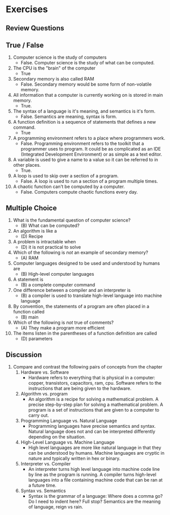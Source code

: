 # Exercises

## Review Questions

## True / False

1. Computer science is the study of computers
    - False. Computer science is the study of what can be computed.
2. The CPU is the "brain" of the computer
    - True
3. Secondary memory is also called RAM
    - False. Secondary memory would be some form of non-volatile memory.
4. All information that a computer is currently working on is stored in main memory.
    - True.
5. The syntax of a language is it's meaning, and semantics is it's form.
    - False. Semantics are meaning, syntax is form.
6. A function definition is a sequence of statements that defines a new command.
    - True
7. A programming environment refers to a place where programmers work.
    - False. Programming environment refers to the toolkit that a programmer uses to program. It could be as complicated as an IDE (Integrated Development Environment) or as simple as a text editor.
8. A variable is used to give a name to a value so it can be referred to in other places.
    - True.
9. A loop is used to skip over a section of a program.
    - False. A loop is used to run a section of a program multiple times.
10. A chaotic function can't be computed by a computer.
    - False. Computers compute chaotic functions every day.

## Multiple Choice

1. What is the fundamental question of computer science?
    - (B) What can be computed?
2. An algorithm is like a
    - (D) Recipe
3. A problem is intractable when
    - (D) it is not practical to solve
4. Which of the following is _not_ an example of secondary memory?
    - (A) RAM
5. Computer languages designed to be used and understood by humans are
    - (B) High-level computer languages
6. A statement is
    - (B) a complete computer command
7. One difference between a compiler and an interpreter is
    - (B) a compiler is used to translate high-level language into machine language
8. By convention, the statements of a program are often placed in a function called
    - (B) main
9. Which of the following is _not_ true of comments?
    - (A) They make a program more efficient
10. The items listen in the parentheses of a function definition are called
    - (D) parameters

## Discussion

1. Compare and contrast the following pairs of concepts from the chapter
    1. Hardware vs. Software
        - Hardware refers to everything that is physical in a computer: copper, transistors, capacitors, ram, cpu. Software refers to the instructions that are being given to the hardware.
    2. Algorithm vs. program
        - An algorithm is a recipe for solving a mathematical problem. A precise step-by-step plan for solving a mathematical problem. A program is a set of instructions that are given to a computer to carry out.
    3. Programming Language vs. Natural Language
        - Programming languages have precise semantics and syntax. Natural language does not and can be interpreted differently depending on the situation.
    4. High-Level Language vs. Machine Language
        - High level languages are more like natural language in that they can be understood by humans. Machine languages are cryptic in nature and typically written in hex or binary.
    5. Interpreter vs. Compiler
        - An interpreter turns high level language into machine code line by line as the program is running. A compiler turns high-level languages into a file containing machine code that can be ran at a future time.
    6. Syntax vs. Semantics
        - Syntax is the grammar of a language: Where does a comma go? Do I need to indent here? Full stop? Semantics are the meaning of language, reign vs rain.
